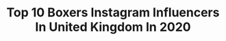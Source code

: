 ---
title: Top 10 Boxers Instagram Influencers In United Kingdom In 2020
description: >-
  Find top boxers Instagram influencers in United Kingdom in 2020. Most popular hashtags: #boxing #sports #boxer #motivation.
platform: Instagram
profiles:
  - username: "davidadeleye1"
    fullname: >-
      David Adeleye
    location: "United Kingdom"
    followers: 9863
    engagement: 1561
    commentsToLikes: 0.068869
    id: ck5hirvpqf1zt0i11al25u1u4
    verified: false
    hashtags: "#wilderfury, #throwback"
  - username: "r_riakporhe"
    fullname: >-
      Richard Riakporhe
    location: "United Kingdom"
    followers: 25074
    engagement: 795
    commentsToLikes: 0.031101
    id: ck14ldz11u75q0i19rwcm2tgg
    verified: true
    hashtags: "#london, #britishchampion, #skysports, #dillianwhyte"
  - username: "dan_azeez"
    fullname: >-
      Dan Azeez
    location: "United Kingdom"
    followers: 8758
    engagement: 1270
    commentsToLikes: 0.061643
    id: ck5byoo3npjph0i11wnro9oxy
    verified: false
    hashtags: "#lewishamlion, #2020, #oneday, #boxing"
  - username: "harrykingkhan"
    fullname: >-
      Harry
    location: "United Kingdom"
    followers: 56211
    engagement: 557
    commentsToLikes: 0.019107
    id: ck5qbs11in4q60i11dmjcvggn
    verified: false
    hashtags: "#garmala, #mylittleman, #myeverything, #khanvargas"
  - username: "jordz_flynn"
    fullname: >-
      Jordan Flynn
    location: "United Kingdom"
    followers: 12430
    engagement: 1068
    commentsToLikes: 0.025281
    id: ck5cl43tcy7jo0i11tldzbazd
    verified: false
    hashtags: "#boxing, #teamflynn, #march20th, #8days"
  - username: "jkboxing"
    fullname: >-
      Jonathan Kumuteo
    location: "United Kingdom"
    followers: 54260
    engagement: 2027
    commentsToLikes: 0.002333
    id: ck5hjg9o1gknt0i11cfxotf4z
    verified: false
    hashtags: "#10000hours, #norisknostory, #undisputedfuture, #10000hours"
  - username: "shanryanxx"
    fullname: >-
      Shannon Ryan
    location: "United Kingdom"
    followers: 6042
    engagement: 904
    commentsToLikes: 0.030301
    id: ck6u31l8fv5ne0j7133yt7td4
    verified: false
    hashtags: "#result, #motivated, #trainer, #sports"
  - username: "shannon_courtenay"
    fullname: >-
      Shannon Courtenay
    location: "United Kingdom"
    followers: 46351
    engagement: 629
    commentsToLikes: 0.026795
    id: ck0twivg6fl160i191161v6dg
    verified: true
    hashtags: "#ready, #pizza, #stellamccartney, #watches"
  - username: "stefano_pb"
    fullname: >-
      Stephen ‘Stefano’ Adentan
    location: "United Kingdom"
    followers: 6263
    engagement: 498
    commentsToLikes: 0.063696
    id: ck6u49x7y2ja10j71gotvkpb2
    verified: false
    hashtags: "#heavybagworkout, #quarantineworkouts, #boxing, #happynewyear2020"
  - username: "chrisevangelou"
    fullname: >-
      Chris Evangelou
    location: "United Kingdom"
    followers: 18086
    engagement: 331
    commentsToLikes: 0.033961
    id: ck6u33woivjwy0j71j34nwwx4
    verified: false
    hashtags: "#film, #casting, #fitness, #advice"
---